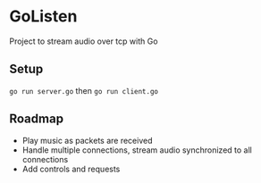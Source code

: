 # GoListen
Project to stream audio over tcp with Go

## Setup
```go run server.go``` then ```go run client.go```

## Roadmap
- Play music as packets are received
- Handle multiple connections, stream audio synchronized to all connections
- Add controls and requests
